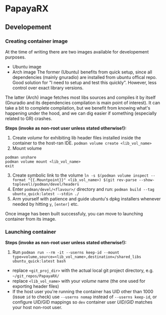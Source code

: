 # PapayaRX

## Developement

### Creating container image
At the time of writing there are two images available for developement purposes.
+ Ubuntu image
+ Arch image
The former (Ubuntu) benefits from quick setup, since all dependencies (mainly gnuradio) are installed from ubuntu offical repo. 
Good solution for "I need to setup and test this quickly". However, less control over exact library versions.

The latter (Arch) image fetches most libs sources and compiles it by itself (Gnuradio and its dependencies compilation is main point of interest). 
It can take a bit to complete compilation, but we benefit from knowing what's happening under the hood, and we can dig easier if something (especially related to GR) crashes.

**Steps (invoke as non-root user unless stated otherwise!):**
1. Create _volume_ for exhibiting lib header files installed inside the container to the host-ran IDE.
`podman volume create <lib_vol_name>`
2. Mount volume
```
podman unshare
podman volume mount <lib_vol_name>
exit
```
3. Create symbolic link to the volume `ln -s $(podman volume inspect --format "{{.Mountpoint}}" <lib_vol_name>) $(git rev-parse --show-toplevel)/podman/devel/headers`
4. Enter `podman/devel/<flavour>/` directory and run:
`podman build --tag ubuntu_quick:latest --stdin ./`
5. Arm yourself with patience and guide ubuntu's dpkg installers whenever needed by hitting `y`, `[enter]` etc.

Once image has been built successfuly, you can move to launching container from its image.

### Launching container
**Steps (invoke as non-root user unless stated otherwise!):**
1. Run
`podman run --rm -it --userns keep-id --mount type=volume,source=<lib_vol_name>,destination=/shared_libs ubuntu_quick:latest bash`
- replace `<git_proj_dir>` with the actual local git project directory, e.g. `~/git_repos/PapayaRX/`
- replace `<lib_vol_name>` with your _volume_ name (the one used for exporting header files)
- If the host user you're running the container has UID other than 1000 (issue `id` to check) use `--userns nomap` instead of `--userns keep-id`, or configure UID/GID mappings so `dev` container user _UID_/_GID_ matches your host non-root user.